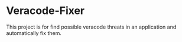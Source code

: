 # Veracode-Fixer
This project is for find possible veracode threats in an application
and automatically fix them.
